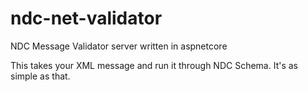 # ndc-net-validator
NDC Message Validator server written in aspnetcore 

This takes your XML message and run it through NDC Schema. It's as simple as that.

